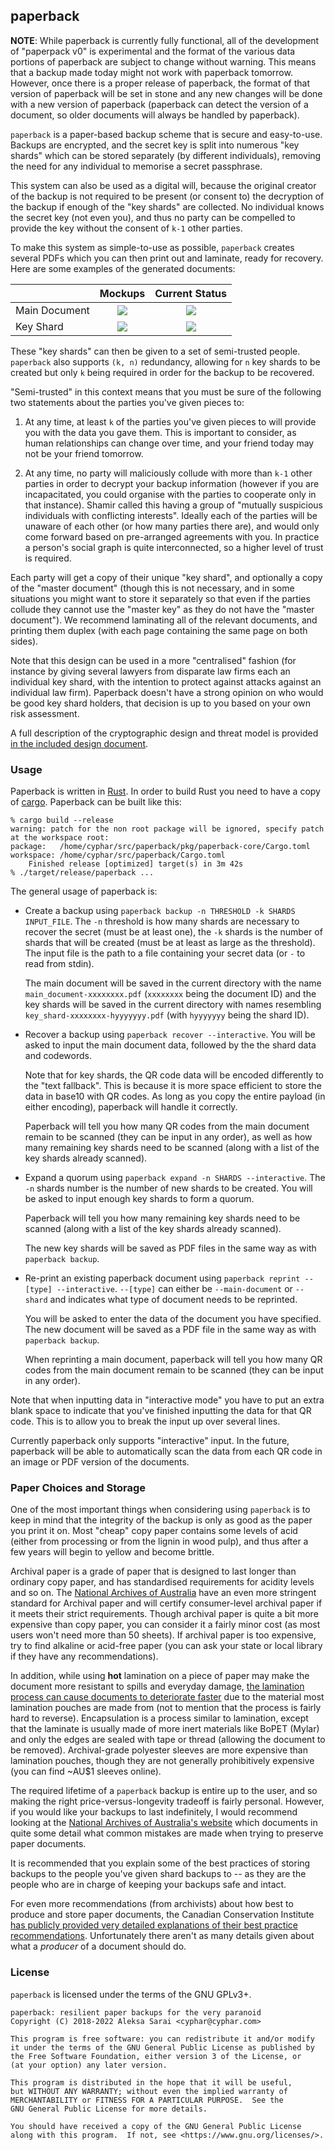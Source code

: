 ## paperback ##

**NOTE**: While paperback is currently fully functional, all of the development
of "paperpack v0" is experimental and the format of the various data portions
of paperback are subject to change without warning. This means that a backup
made today might not work with paperback tomorrow. However, once there is a
proper release of paperback, the format of that version of paperback will be
set in stone and any new changes will be done with a new version of paperback
(paperback can detect the version of a document, so older documents will always
be handled by paperback).

`paperback` is a paper-based backup scheme that is secure and easy-to-use.
Backups are encrypted, and the secret key is split into numerous "key shards"
which can be stored separately (by different individuals), removing the need
for any individual to memorise a secret passphrase.

This system can also be used as a digital will, because the original creator of
the backup is not required to be present (or consent to) the decryption of the
backup if enough of the "key shards" are collected. No individual knows the
secret key (not even you), and thus no party can be compelled to provide the
key without the consent of `k-1` other parties.

To make this system as simple-to-use as possible, `paperback` creates several
PDFs which you can then print out and laminate, ready for recovery. Here are
some examples of the generated documents:

|               |                                Mockups                                |                           Current Status                           |
| ------------- | :-------------------------------------------------------------------: | :----------------------------------------------------------------: |
| Main Document | <img style="max-height:400px" src="contrib/mockup-maindocument.png"/> | <img style="max-height:400px" src="contrib/poc-maindocument.png"/> |
| Key Shard     | <img style="max-height:400px" src="contrib/mockup-keyshard.png"/>     | <img style="max-height:400px" src="contrib/poc-keyshard.png"/>     |

These "key shards" can then be given to a set of semi-trusted people.
`paperback` also supports `(k, n)` redundancy, allowing for `n` key shards to
be created but only `k` being required in order for the backup to be recovered.

"Semi-trusted" in this context means that you must be sure of the following two
statements about the parties you've given pieces to:

1. At any time, at least `k` of the parties you've given pieces to will provide
   you with the data you gave them. This is important to consider, as human
   relationships can change over time, and your friend today may not be your
   friend tomorrow.

2. At any time, no party will maliciously collude with more than `k-1` other
   parties in order to decrypt your backup information (however if you are
   incapacitated, you could organise with the parties to cooperate only in that
   instance).  Shamir called this having a group of "mutually suspicious
   individuals with conflicting interests". Ideally each of the parties will be
   unaware of each other (or how many parties there are), and would only come
   forward based on pre-arranged agreements with you. In practice a person's
   social graph is quite interconnected, so a higher level of trust is
   required.

Each party will get a copy of their unique "key shard", and optionally a copy
of the "master document" (though this is not necessary, and in some situations
you might want to store it separately so that even if the parties collude they
cannot use the "master key" as they do not have the "master document"). We
recommend laminating all of the relevant documents, and printing them duplex
(with each page containing the same page on both sides).

Note that this design can be used in a more "centralised" fashion (for instance
by giving several lawyers from disparate law firms each an individual key
shard, with the intention to protect against attacks against an individual law
firm). Paperback doesn't have a strong opinion on who would be good key shard
holders, that decision is up to you based on your own risk assessment.

A full description of the cryptographic design and threat model is provided [in
the included design document][design].

[design]: DESIGN.md

### Usage ###

Paperback is written in [Rust][rust]. In order to build Rust you need to have a
copy of [cargo][cargo]. Paperback can be built like this:


```
% cargo build --release
warning: patch for the non root package will be ignored, specify patch at the workspace root:
package:   /home/cyphar/src/paperback/pkg/paperback-core/Cargo.toml
workspace: /home/cyphar/src/paperback/Cargo.toml
    Finished release [optimized] target(s) in 3m 42s
% ./target/release/paperback ...
```

The general usage of paperback is:

 * Create a backup using `paperback backup -n THRESHOLD -k SHARDS INPUT_FILE`.
   The `-n` threshold is how many shards are necessary to recover the secret
   (must be at least one), the `-k` shards is the number of shards that will be
   created (must be at least as large as the threshold). The input file is the
   path to a file containing your secret data (or `-` to read from stdin).

   The main document will be saved in the current directory with the name
   `main_document-xxxxxxxx.pdf` (`xxxxxxxx` being the document ID) and the key
   shards will be saved in the current directory with names resembling
   `key_shard-xxxxxxxx-hyyyyyyy.pdf` (with `hyyyyyyy` being the shard ID).

 * Recover a backup using `paperback recover --interactive`. You will be asked
   to input the main document data, followed by the the shard data and
   codewords.

   Note that for key shards, the QR code data will be encoded differently to
   the "text fallback". This is because it is more space efficient to store the
   data in base10 with QR codes. As long as you copy the entire payload (in
   either encoding), paperback will handle it correctly.

   Paperback will tell you how many QR codes from the main document remain to
   be scanned (they can be input in any order), as well as how many remaining
   key shards need to be scanned (along with a list of the key shards already
   scanned).

 * Expand a quorum using `paperback expand -n SHARDS --interactive`. The `-n`
   shards number is the number of new shards to be created. You will be asked
   to input enough key shards to form a quorum.

   Paperback will tell you how many remaining key shards need to be scanned
   (along with a list of the key shards already scanned).

   The new key shards will be saved as PDF files in the same way as with
   `paperback backup`.

 * Re-print an existing paperback document using `paperback reprint --[type]
   --interactive`. `--[type]` can either be `--main-document` or `--shard` and
   indicates what type of document needs to be reprinted.

   You will be asked to enter the data of the document you have specified. The
   new document will be saved as a PDF file in the same way as with `paperback
   backup`.

   When reprinting a main document, paperback will tell you how many QR codes
   from the main document remain to be scanned (they can be input in any order).

Note that when inputting data in "interactive mode" you have to put an extra
blank space to indicate that you've finished inputting the data for that QR
code. This is to allow you to break the input up over several lines.

Currently paperback only supports "interactive" input. In the future, paperback
will be able to automatically scan the data from each QR code in an image or
PDF version of the documents.

[rust]: https://www.rust-lang.org/
[cargo]: https://doc.rust-lang.org/cargo/

### Paper Choices and Storage ###

One of the most important things when considering using `paperback` is to keep
in mind that the integrity of the backup is only as good as the paper you print
it on. Most "cheap" copy paper contains some levels of acid (either from
processing or from the lignin in wood pulp), and thus after a few years will
begin to yellow and become brittle.

Archival paper is a grade of paper that is designed to last longer than
ordinary copy paper, and has standardised requirements for acidity levels and
so on. The [National Archives of Australia][naa-standard] have an even more
stringent standard for Archival paper and will certify consumer-level archival
paper if it meets their strict requirements. Though archival paper is quite a
bit more expensive than copy paper, you can consider it a fairly minor cost (as
most users won't need more than 50 sheets). If archival paper is too expensive,
try to find alkaline or acid-free paper (you can ask your state or local
library if they have any recommendations).

In addition, while using **hot** lamination on a piece of paper may make the
document more resistant to spills and everyday damage, [the lamination process
can cause documents to deteriorate faster][anthropology-lamination] due to the
material most lamination pouches are made from (not to mention that the process
is fairly hard to reverse).  Encapsulation is a process similar to lamination,
except that the laminate is usually made of more inert materials like BoPET
(Mylar) and only the edges are sealed with tape or thread (allowing the
document to be removed). Archival-grade polyester sleeves are more expensive
than lamination pouches, though they are not generally prohibitively expensive
(you can find ~AU$1 sleeves online).

The required lifetime of a `paperback` backup is entire up to the user, and so
making the right price-versus-longevity tradeoff is fairly personal. However,
if you would like your backups to last indefinitely, I would recommend looking
at the [National Archives of Australia's website][naa-preserving-paper] which
documents in quite some detail what common mistakes are made when trying to
preserve paper documents.

It is recommended that you explain some of the best practices of storing
backups to the people you've given shard backups to -- as they are the people
who are in charge of keeping your backups safe and intact.

For even more recommendations (from archivists) about how best to produce and
store paper documents, the Canadian Conservation Institute [has publicly
provided very detailed explanations of their best practice
recommendations][cci-notes]. Unfortunately there aren't as many details given
about what a *producer* of a document should do.

[naa-standard]: https://web.archive.org/web/20180304061138/https://www.naa.gov.au/information-management/managing-information-and-records/preserving/physical-records-pres/archival-quality-paper-products.aspx
[anthropology-lamination]: https://web.archive.org/web/20181128202230/http://anthropology.si.edu/conservation/lamination/lamination_guidelines.htm
[naa-preserving-paper]: https://web.archive.org/web/20180324131805/http://www.naa.gov.au/information-management/managing-information-and-records/preserving/artworks.aspx
[cci-notes]: https://www.canada.ca/en/conservation-institute/services/conservation-preservation-publications/canadian-conservation-institute-notes.html

### License ###

`paperback` is licensed under the terms of the GNU GPLv3+.

```
paperback: resilient paper backups for the very paranoid
Copyright (C) 2018-2022 Aleksa Sarai <cyphar@cyphar.com>

This program is free software: you can redistribute it and/or modify
it under the terms of the GNU General Public License as published by
the Free Software Foundation, either version 3 of the License, or
(at your option) any later version.

This program is distributed in the hope that it will be useful,
but WITHOUT ANY WARRANTY; without even the implied warranty of
MERCHANTABILITY or FITNESS FOR A PARTICULAR PURPOSE.  See the
GNU General Public License for more details.

You should have received a copy of the GNU General Public License
along with this program.  If not, see <https://www.gnu.org/licenses/>.
```
